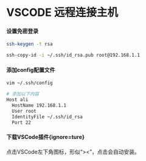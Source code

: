 # VSCODE 远程连接主机

#### 设置免密登录

```bash
ssh-keygen -t rsa

ssh-copy-id -i ~/.ssh/id_rsa.pub root@192.168.1.1
```

#### 添加config配置文件

```bash
vim ~/.ssh/config

# 添加以下内容
Host ali
  HostName 192.168.1.1
  User root
  IdentityFile ~/.ssh/id_rsa
  Port 22
```

#### 下载VSCode插件{ignore=ture}

点击VSCode左下角图标，形似“><”，点击会自动安装。